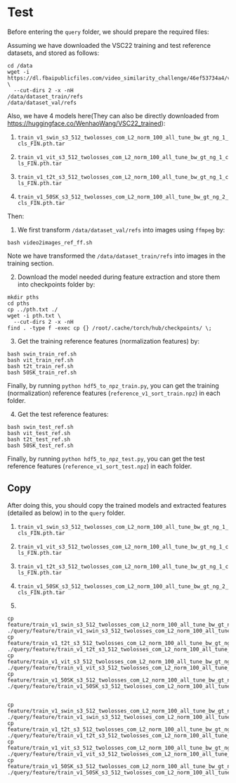 # Test
Before entering the `query` folder, we should prepare the required files:

Assuming we have downloaded the VSC22 training and test reference datasets, and stored as follows:

```
cd /data
wget -i https://dl.fbaipublicfiles.com/video_similarity_challenge/46ef53734a4/vsc_url_list.txt \
  --cut-dirs 2 -x -nH
/data/dataset_train/refs
/data/dataset_val/refs
```

Also, we have $4$ models here(They can also be directly downloaded from https://huggingface.co/WenhaoWang/VSC22_trained):

1. ```train_v1_swin_s3_512_twolosses_com_L2_norm_100_all_tune_bw_gt_ng_1_cls_FIN.pth.tar```

2. ```train_v1_vit_s3_512_twolosses_com_L2_norm_100_all_tune_bw_gt_ng_1_cls_FIN.pth.tar```

3. ```train_v1_t2t_s3_512_twolosses_com_L2_norm_100_all_tune_bw_gt_ng_1_cls_FIN.pth.tar```

4. ```train_v1_50SK_s3_512_twolosses_com_L2_norm_100_all_tune_bw_gt_ng_2_cls_FIN.pth.tar```


Then: 

1. We first transform ```/data/dataset_val/refs``` into images using ```ffmpeg``` by:

```
bash video2images_ref_ff.sh
```
Note we have transformed the ```/data/dataset_train/refs``` into images in the training section.

2. Download the model needed during feature extraction and store them into checkpoints folder by:

```
mkdir pths
cd pths 
cp ../pth.txt ./
wget -i pth.txt \
  --cut-dirs 2 -x -nH
find . -type f -exec cp {} /root/.cache/torch/hub/checkpoints/ \;
```
3. Get the training reference features (normalization features) by:

```
bash swin_train_ref.sh 
bash vit_train_ref.sh 
bash t2t_train_ref.sh 
bash 50SK_train_ref.sh 
```
Finally, by running ```python hdf5_to_npz_train.py```, you can get the training (normalization) reference features (```reference_v1_sort_train.npz```) in each folder.


4. Get the test reference features:

```
bash swin_test_ref.sh 
bash vit_test_ref.sh 
bash t2t_test_ref.sh 
bash 50SK_test_ref.sh
```

Finally, by running ```python hdf5_to_npz_test.py```, you can get the test reference features (```reference_v1_sort_test.npz```) in each folder.

## Copy

After doing this, you should copy the trained models and extracted features (detailed as below) in to the ```query``` folder.
1. ```train_v1_swin_s3_512_twolosses_com_L2_norm_100_all_tune_bw_gt_ng_1_cls_FIN.pth.tar```

2. ```train_v1_vit_s3_512_twolosses_com_L2_norm_100_all_tune_bw_gt_ng_1_cls_FIN.pth.tar```

3. ```train_v1_t2t_s3_512_twolosses_com_L2_norm_100_all_tune_bw_gt_ng_1_cls_FIN.pth.tar```

4. ```train_v1_50SK_s3_512_twolosses_com_L2_norm_100_all_tune_bw_gt_ng_2_cls_FIN.pth.tar```

5.

```
cp feature/train_v1_swin_s3_512_twolosses_com_L2_norm_100_all_tune_bw_gt_ng_1_cls_FIN_test/reference_v1_sort_test.npz ./query/feature/train_v1_swin_s3_512_twolosses_com_L2_norm_100_all_tune_bw_gt_ng_1_cls_FIN/reference_v1_sort_test.npz
cp feature/train_v1_t2t_s3_512_twolosses_com_L2_norm_100_all_tune_bw_gt_ng_1_cls_FIN_test/reference_v1_sort_test.npz ./query/feature/train_v1_t2t_s3_512_twolosses_com_L2_norm_100_all_tune_bw_gt_ng_1_cls_FIN/reference_v1_sort_test.npz
cp feature/train_v1_vit_s3_512_twolosses_com_L2_norm_100_all_tune_bw_gt_ng_1_cls_FIN_test/reference_v1_sort_test.npz ./query/feature/train_v1_vit_s3_512_twolosses_com_L2_norm_100_all_tune_bw_gt_ng_1_cls_FIN/reference_v1_sort_test.npz
cp feature/train_v1_50SK_s3_512_twolosses_com_L2_norm_100_all_tune_bw_gt_ng_2_cls_FIN_test/reference_v1_sort_test.npz ./query/feature/train_v1_50SK_s3_512_twolosses_com_L2_norm_100_all_tune_bw_gt_ng_2_cls_FIN/reference_v1_sort_test.npz


cp feature/train_v1_swin_s3_512_twolosses_com_L2_norm_100_all_tune_bw_gt_ng_1_cls_FIN/reference_v1_sort_train.npz ./query/feature/train_v1_swin_s3_512_twolosses_com_L2_norm_100_all_tune_bw_gt_ng_1_cls_FIN/reference_v1_sort_train.npz
cp feature/train_v1_t2t_s3_512_twolosses_com_L2_norm_100_all_tune_bw_gt_ng_1_cls_FIN/reference_v1_sort_train.npz ./query/feature/train_v1_t2t_s3_512_twolosses_com_L2_norm_100_all_tune_bw_gt_ng_1_cls_FIN/reference_v1_sort_train.npz
cp feature/train_v1_vit_s3_512_twolosses_com_L2_norm_100_all_tune_bw_gt_ng_1_cls_FIN/reference_v1_sort_train.npz ./query/feature/train_v1_vit_s3_512_twolosses_com_L2_norm_100_all_tune_bw_gt_ng_1_cls_FIN/reference_v1_sort_train.npz
cp feature/train_v1_50SK_s3_512_twolosses_com_L2_norm_100_all_tune_bw_gt_ng_2_cls_FIN/reference_v1_sort_train.npz ./query/feature/train_v1_50SK_s3_512_twolosses_com_L2_norm_100_all_tune_bw_gt_ng_2_cls_FIN/reference_v1_sort_train.npz
```


